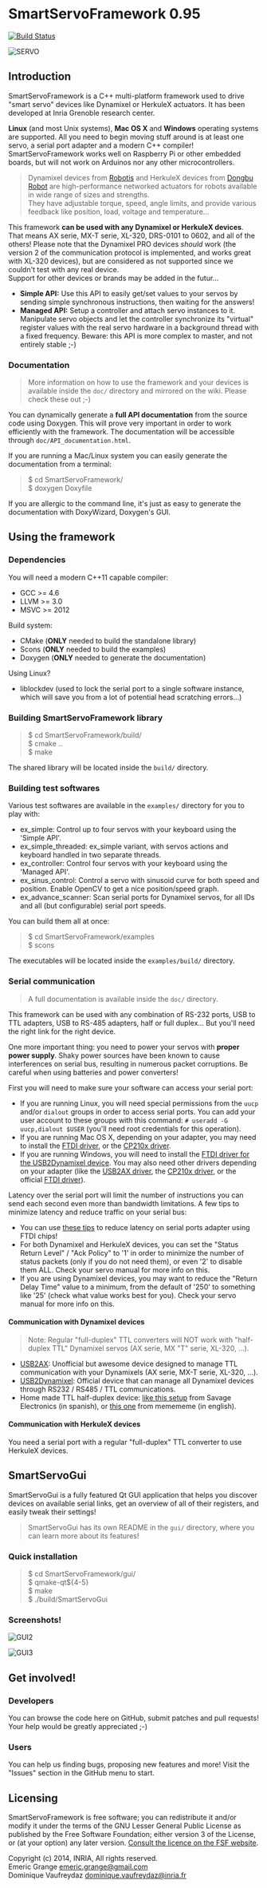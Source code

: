 SmartServoFramework 0.95
========================

[![Build Status](https://travis-ci.org/emericg/SmartServoFramework.svg?branch=master)](https://travis-ci.org/emericg/SmartServoFramework)

![SERVO](https://raw.githubusercontent.com/emericg/SmartServoFramework/master/gui/resources/img/dynamixel_ax12_diagram.png)

## Introduction

SmartServoFramework is a C++ multi-platform framework used to drive "smart servo" devices like Dynamixel or HerkuleX actuators. It has been developed at Inria Grenoble research center.

**Linux** (and most Unix systems), **Mac OS X** and **Windows** operating systems are supported. All you need to begin moving stuff around is at least one servo, a serial port adapter and a modern C++ compiler! SmartServoFramework works well on Raspberry Pi or other embedded boards, but will not work on Arduinos nor any other microcontrollers.

> Dynamixel devices from [Robotis](http://www.robotis.com/) and HerkuleX devices from [Dongbu Robot](http://www.dongburobot.com/) are high-performance networked actuators for robots available in wide range of sizes and strengths.  
> They have adjustable torque, speed, angle limits, and provide various feedback like position, load, voltage and temperature...

This framework **can be used with any Dynamixel or HerkuleX devices**. That means AX serie, MX-T serie, XL-320, DRS-0101 to 0602, and all of the others! Please note that the Dynamixel PRO devices *should* work (the version 2 of the communication protocol is implemented, and works great with XL-320 devices), but are considered as not supported since we couldn't test with any real device.  
Support for other devices or brands may be added in the futur...

* **Simple API:** Use this API to easily get/set values to your servos by sending simple synchronous instructions, then waiting for the answers!  
* **Managed API:** Setup a controller and attach servo instances to it. Manipulate servo objects and let the controller synchronize its "virtual" register values with the real servo hardware in a background thread with a fixed frequency.  Beware: this API is more complex to master, and not entirely stable ;-)  

### Documentation

> More information on how to use the framework and your devices is available inside the `doc/` directory and mirrored on the wiki. Please check these out ;-)

You can dynamically generate a **full API documentation** from the source code using Doxygen. This will prove very important in order to work efficiently with the framework. The documentation will be accessible through `doc/API_documentation.html`.

If you are running a Mac/Linux system you can easily generate the documentation from a terminal:
> $ cd SmartServoFramework/  
> $ doxygen Doxyfile  

If you are allergic to the command line, it's just as easy to generate the documentation with DoxyWizard, Doxygen's GUI.

## Using the framework

### Dependencies

You will need a modern C++11 capable compiler:
* GCC >= 4.6  
* LLVM >= 3.0  
* MSVC >= 2012  

Build system:
* CMake (**ONLY** needed to build the standalone library)  
* Scons (**ONLY** needed to build the examples)  
* Doxygen (**ONLY** needed to generate the documentation)  

Using Linux?
* liblockdev (used to lock the serial port to a single software instance, which will save you from a lot of potential head scratching errors...)

### Building SmartServoFramework library

> $ cd SmartServoFramework/build/  
> $ cmake ..  
> $ make  

The shared library will be located inside the `build/` directory.

### Building test softwares

Various test softwares are available in the `examples/` directory for you to play with:

* ex_simple: Control up to four servos with your keyboard using the 'Simple API'.  
* ex_simple_threaded: ex_simple variant, with servos actions and keyboard handled in two separate threads.  
* ex_controller: Control four servos with your keyboard using the 'Managed API'.  
* ex_sinus_control: Control a servo with sinusoid curve for both speed and position. Enable OpenCV to get a nice position/speed graph.  
* ex_advance_scanner: Scan serial ports for Dynamixel servos, for all IDs and all (but configurable) serial port speeds.  

You can build them all at once:
> $ cd SmartServoFramework/examples  
> $ scons  

The executables will be located inside the `examples/build/` directory.

### Serial communication

> A full documentation is available inside the `doc/` directory.

This framework can be used with any combination of RS-232 ports, USB to TTL adapters, USB to RS-485 adapters, half or full duplex... But you'll need the right link for the right device.

One more important thing: you need to power your servos with **proper power supply**. Shaky power sources have been known to cause interferences on serial bus, resulting in numerous packet corruptions. Be careful when using batteries and power converters!

First you will need to make sure your software can access your serial port:
* If you are running Linux, you will need special permissions from the `uucp` and/or `dialout` groups in order to access serial ports. You can add your user account to these groups with this command: `# useradd -G uucp,dialout $USER` (you'll need root credentials for this operation).
* If you are running Mac OS X, depending on your adapter, you may need to install the [FTDI driver](http://www.robotis.com/xe/download_en/646927), or the [CP210x driver](http://www.silabs.com/products/mcu/pages/usbtouartbridgevcpdrivers.aspx).
* If you are running Windows, you will need to install the [FTDI driver for the USB2Dynamixel device](http://www.robotis.com/xe/download_en/646927). You may also need other drivers depending on your adapter (like the [USB2AX driver](https://raw.githubusercontent.com/Xevel/usb2ax/master/firmware/lufa_usb2ax/USB2AX.inf), the [CP210x driver](http://www.silabs.com/products/mcu/pages/usbtouartbridgevcpdrivers.aspx), or the official [FTDI driver](http://www.ftdichip.com/Drivers/D2XX.htm)).

Latency over the serial port will limit the number of instructions you can send each second even more than bandwidth limitations.
A few tips to minimize latency and reduce traffic on your serial bus:
* You can use [these tips](https://projectgus.com/2011/10/notes-on-ftdi-latency-with-arduino/) to reduce latency on serial ports adapter using FTDI chips!  
* For both Dynamixel and HerkuleX devices, you can set the "Status Return Level" / "Ack Policy" to '1' in order to minimize the number of status packets (only if you do not need them), or even '2' to disable them ALL. Check your servo manual for more info on this.  
* If you are using Dynamixel devices, you may want to reduce the "Return Delay Time" value to a minimum, from the default of '250' to something like '25' (check what value works best for you). Check your servo manual for more info on this.  

#### Communication with Dynamixel devices

> Note: Regular "full-duplex" TTL converters will NOT work with "half-duplex TTL" Dynamixel servos (AX serie, MX "T" serie, XL-320, ...).

* [USB2AX](http://www.xevelabs.com/doku.php?id=product:usb2ax:usb2ax): Unofficial but awesome device designed to manage TTL communication with your Dynamixels (AX serie, MX-T serie, XL-320, ...).  
* [USB2Dynamixel](http://support.robotis.com/en/product/auxdevice/interface/usb2dxl_manual.htm): Official device that can manage all Dynamixel devices through RS232 / RS485 / TTL communications.  
* Home made TTL half-duplex device: [like this setup](http://savageelectronics.blogspot.fr/2011/01/arduino-y-dynamixel-ax-12.html) from Savage Electronics (in spanish), or [this one](http://www.memememememememe.me/the-dynamixel/) from memememe (in english).  

#### Communication with HerkuleX devices

You need a serial port with a regular "full-duplex" TTL converter to use HerkuleX devices.

## SmartServoGui

SmartServoGui is a fully featured Qt GUI application that helps you discover devices on available serial links, get an overview of all of their registers, and easily tweak their settings!

> SmartServoGui has its own README in the `gui/` directory, where you can learn more about its features!

### Quick installation

> $ cd SmartServoFramework/gui/  
> $ qmake-qt${4-5}  
> $ make  
> $ ./build/SmartServoGui  

### Screenshots!

![GUI2](http://i.imgur.com/x3sXE31.png)

![GUI3](http://i.imgur.com/bE2qYIk.png)

## Get involved!

### Developers

You can browse the code here on GitHub, submit patches and pull requests! Your help would be greatly appreciated ;-)

### Users

You can help us finding bugs, proposing new features and more! Visit the "Issues" section in the GitHub menu to start.

## Licensing

SmartServoFramework is free software; you can redistribute it and/or modify it under the terms of the GNU Lesser General Public License as published by the Free Software Foundation; either version 3 of the License, or (at your option) any later version.
[Consult the licence on the FSF website](http://www.gnu.org/licenses/lgpl-3.0.txt).

Copyright (c) 2014, INRIA, All rights reserved.  
Emeric Grange <emeric.grange@gmail.com>  
Dominique Vaufreydaz <dominique.vaufreydaz@inria.fr>  
